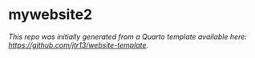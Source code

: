 # mywebsite2

*This repo was initially generated from a Quarto template available here: https://github.com/jtr13/website-template.*


